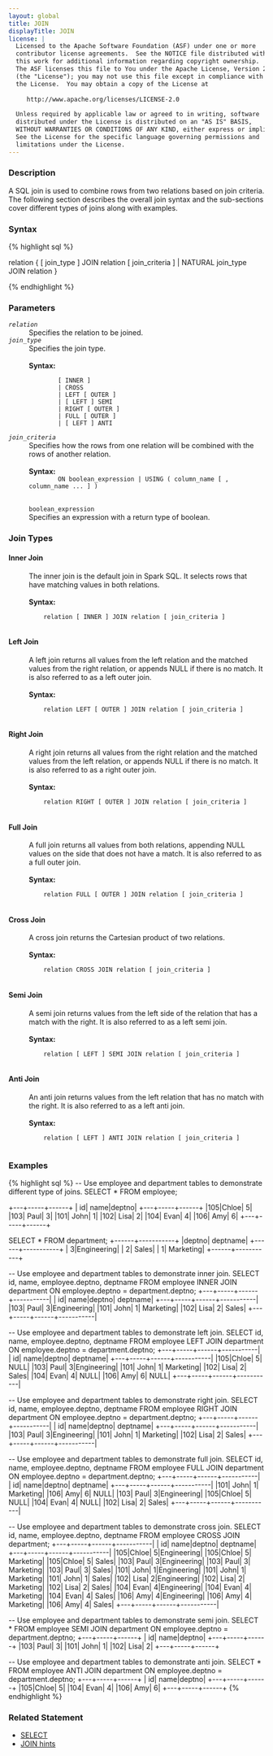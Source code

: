 ```yaml
---
layout: global
title: JOIN
displayTitle: JOIN
license: |
  Licensed to the Apache Software Foundation (ASF) under one or more
  contributor license agreements.  See the NOTICE file distributed with
  this work for additional information regarding copyright ownership.
  The ASF licenses this file to You under the Apache License, Version 2.0
  (the "License"); you may not use this file except in compliance with
  the License.  You may obtain a copy of the License at
 
     http://www.apache.org/licenses/LICENSE-2.0
 
  Unless required by applicable law or agreed to in writing, software
  distributed under the License is distributed on an "AS IS" BASIS,
  WITHOUT WARRANTIES OR CONDITIONS OF ANY KIND, either express or implied.
  See the License for the specific language governing permissions and
  limitations under the License.
---
```

### Description

A SQL join is used to combine rows from two relations based on join criteria. The following section describes the overall join syntax and the sub-sections cover different types of joins along with examples.

### Syntax
{% highlight sql %}

relation { [ join_type ] JOIN relation [ join_criteria ] | NATURAL join_type JOIN relation }

{% endhighlight %}

### Parameters
<dl>
  <dt><code><em>relation</em></code></dt>
  <dd>
    Specifies the relation to be joined.
  </dd>
  <dt><code><em>join_type</em></code></dt>
  <dd>
    Specifies the join type.<br><br>
    <b>Syntax:</b><br>
      <code>
        [ INNER ]
        | CROSS
        | LEFT [ OUTER ]
        | [ LEFT ] SEMI
        | RIGHT [ OUTER ]
        | FULL [ OUTER ]
        | [ LEFT ] ANTI
      </code>
  </dd>
  <dt><code><em>join_criteria</em></code></dt>
  <dd>
    Specifies how the rows from one relation will be combined with the rows of another relation.<br><br>
    <b>Syntax:</b>
      <code>
        ON boolean_expression | USING ( column_name [ , column_name ... ] )
      </code> <br><br>
      <code>boolean_expression</code><br>
      Specifies an expression with a return type of boolean.
  </dd>
</dl>

### Join Types

#### <b>Inner Join</b>
<dd>
The inner join is the default join in Spark SQL. It selects rows that have matching values in both relations.<br><br>
  <b>Syntax:</b><br>
    <code>
    relation [ INNER ] JOIN relation [ join_criteria ]
    </code>
</dd>

#### <b>Left Join </b>
<dd>
A left join returns all values from the left relation and the matched values from the right relation, or appends NULL if there is no match. It is also referred to as a left outer join.<br><br>
  <b>Syntax:</b><br>
    <code>
    relation LEFT [ OUTER ] JOIN relation [ join_criteria ]
    </code>
</dd>

#### <b>Right Join </b>
<dd>
A right join returns all values from the right relation and the matched values from the left relation, or appends NULL if there is no match. It is also referred to as a right outer join.<br><br>
  <b>Syntax:</b><br>
    <code>
    relation RIGHT [ OUTER ] JOIN relation [ join_criteria ]
    </code>
</dd>

#### <b>Full Join </b>
<dd>
A full join returns all values from both relations, appending NULL values on the side that does not have a match. It is also referred to as a full outer join.<br><br>
  <b>Syntax:</b><br>
    <code>
    relation FULL [ OUTER ] JOIN relation [ join_criteria ]
    </code>
</dd>

#### <b>Cross Join </b>
<dd>
A cross join returns the Cartesian product of two relations.<br><br>
  <b>Syntax:</b><br>
    <code>
    relation CROSS JOIN relation [ join_criteria ]
    </code>
</dd>

#### <b>Semi Join </b>
<dd>
A semi join returns values from the left side of the relation that has a match with the right. It is also referred to as a left semi join.<br><br>
  <b>Syntax:</b><br>
    <code>
    relation [ LEFT ] SEMI JOIN relation [ join_criteria ]
    </code>
</dd>

#### <b>Anti Join </b>
<dd>
An anti join returns values from the left relation that has no match with the right. It is also referred to as a left anti join.<br><br>
  <b>Syntax:</b><br>
    <code>
    relation [ LEFT ] ANTI JOIN relation [ join_criteria ]
    </code>
</dd>

### Examples
{% highlight sql %}
-- Use employee and department tables to demonstrate different type of joins.
SELECT * FROM employee;

  +---+-----+------+
  | id| name|deptno|
  +---+-----+------+
  |105|Chloe|     5|
  |103| Paul|     3|
  |101| John|     1|
  |102| Lisa|     2|
  |104| Evan|     4|
  |106|  Amy|     6|
  +---+-----+------+

SELECT * FROM department;
  +------+-----------+
  |deptno|   deptname|
  +------+-----------+
  |     3|Engineering|
  |     2|      Sales|
  |     1|  Marketing|
  +------+-----------+

-- Use employee and department tables to demonstrate inner join.
SELECT id, name, employee.deptno, deptname
    FROM employee INNER JOIN department ON employee.deptno = department.deptno;
  +---+-----+------+-----------|
  | id| name|deptno|   deptname|
  +---+-----+------+-----------|
  |103| Paul|     3|Engineering|
  |101| John|     1|  Marketing|
  |102| Lisa|     2|      Sales|
  +---+-----+------+-----------|

-- Use employee and department tables to demonstrate left join.
SELECT id, name, employee.deptno, deptname
    FROM employee LEFT JOIN department ON employee.deptno = department.deptno;
  +---+-----+------+-----------|
  | id| name|deptno|   deptname|
  +---+-----+------+-----------|
  |105|Chloe|     5|       NULL|
  |103| Paul|     3|Engineering|
  |101| John|     1|  Marketing|
  |102| Lisa|     2|      Sales|
  |104| Evan|     4|       NULL|
  |106|  Amy|     6|       NULL|
  +---+-----+------+-----------|

-- Use employee and department tables to demonstrate right join.
SELECT id, name, employee.deptno, deptname
    FROM employee RIGHT JOIN department ON employee.deptno = department.deptno;
  +---+-----+------+-----------|
  | id| name|deptno|   deptname|
  +---+-----+------+-----------|
  |103| Paul|     3|Engineering|
  |101| John|     1|  Marketing|
  |102| Lisa|     2|      Sales|
  +---+-----+------+-----------|

-- Use employee and department tables to demonstrate full join.
SELECT id, name, employee.deptno, deptname
    FROM employee FULL JOIN department ON employee.deptno = department.deptno;
  +---+-----+------+-----------|
  | id| name|deptno|   deptname|
  +---+-----+------+-----------|
  |101| John|     1|  Marketing|
  |106|  Amy|     6|       NULL|
  |103| Paul|     3|Engineering|
  |105|Chloe|     5|       NULL|
  |104| Evan|     4|       NULL|
  |102| Lisa|     2|      Sales|
  +---+-----+------+-----------|

-- Use employee and department tables to demonstrate cross join.
SELECT id, name, employee.deptno, deptname FROM employee CROSS JOIN department;
  +---+-----+------+-----------|
  | id| name|deptno|   deptname|
  +---+-----+------+-----------|
  |105|Chloe|     5|Engineering|
  |105|Chloe|     5|  Marketing|
  |105|Chloe|     5|      Sales|
  |103| Paul|     3|Engineering|
  |103| Paul|     3|  Marketing|
  |103| Paul|     3|      Sales|
  |101| John|     1|Engineering|
  |101| John|     1|  Marketing|
  |101| John|     1|      Sales|
  |102| Lisa|     2|Engineering|
  |102| Lisa|     2|  Marketing|
  |102| Lisa|     2|      Sales|
  |104| Evan|     4|Engineering|
  |104| Evan|     4|  Marketing|
  |104| Evan|     4|      Sales|
  |106|  Amy|     4|Engineering|
  |106|  Amy|     4|  Marketing|
  |106|  Amy|     4|      Sales|
  +---+-----+------+-----------|

-- Use employee and department tables to demonstrate semi join.
SELECT * FROM employee SEMI JOIN department ON employee.deptno = department.deptno;
  +---+-----+------+
  | id| name|deptno|
  +---+-----+------+
  |103| Paul|     3|
  |101| John|     1|
  |102| Lisa|     2|
  +---+-----+------+

-- Use employee and department tables to demonstrate anti join.
SELECT * FROM employee ANTI JOIN department ON employee.deptno = department.deptno;
  +---+-----+------+
  | id| name|deptno|
  +---+-----+------+
  |105|Chloe|     5|
  |104| Evan|     4|
  |106|  Amy|     6|
  +---+-----+------+
{% endhighlight %}


### Related Statement
- [SELECT](sql-ref-syntax-qry-select.html)
- [JOIN hints](sql-ref-syntax-qry-select-hints.html)